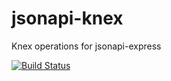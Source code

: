 # jsonapi-knex
Knex operations for jsonapi-express

[![Build Status](https://travis-ci.org/jesseditson/jsonapi-knex.svg?branch=master)](https://travis-ci.org/jesseditson/jsonapi-knex)
